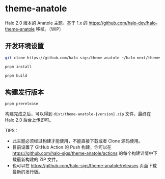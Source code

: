 # theme-anatole

Halo 2.0 版本的 Anatole 主题。基于 1.x 的 <https://github.com/halo-dev/halo-theme-anatole> 移植。（WIP）

## 开发环境设置

```bash
git clone https://github.com/halo-sigs/theme-anatole ~/halo-next/themes
```

```bash
pnpm install
```

```bash
pnpm build
```

## 构建发行版本

```bash
pnpm prerelease
```

构建完成之后，可以得到 `dist/theme-anatole-{version}.zip` 文件，最终在 Halo 2.0 后台上传即可。

TIPS：

- 此主题必须经过构建才能使用，不能直接下载或者 Clone 源码使用。
- 目前设置了 GitHub Action 的 Push 构建，你可以在 <https://github.com/halo-sigs/theme-anatole/actions> 的每个构建详情中下载最新构建的 ZIP 文件。
- 也可以在 <https://github.com/halo-sigs/theme-anatole/releases> 页面下载最新的发行版。
